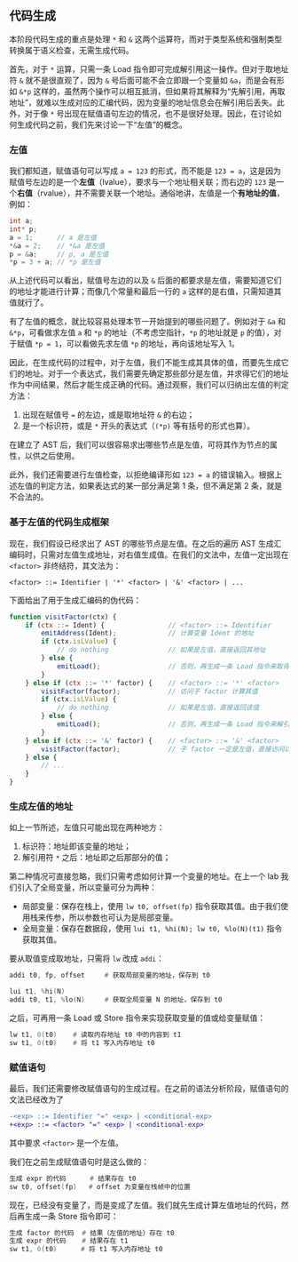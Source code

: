 ## 代码生成

本阶段代码生成的重点是处理 `*` 和 `&` 这两个运算符，而对于类型系统和强制类型转换属于语义检查，无需生成代码。

首先，对于 `*` 运算，只需一条 Load 指令即可完成解引用这一操作。但对于取地址符 `&` 就不是很直观了，因为 `&` 号后面可能不会立即跟一个变量如 `&a`，而是会有形如 `&*p` 这样的，虽然两个操作可以相互抵消，但如果将其解释为“先解引用，再取地址”，就难以生成对应的汇编代码，因为变量的地址信息会在解引用后丢失。此外，对于像 `*` 号出现在赋值语句左边的情况，也不是很好处理。因此，在讨论如何生成代码之前，我们先来讨论一下“左值”的概念。

### 左值

我们都知道，赋值语句可以写成 `a = 123` 的形式，而不能是 `123 = a`，这是因为赋值号左边的是一个**左值**（lvalue），要求与一个地址相关联；而右边的 `123` 是一个**右值**（rvalue），并不需要关联一个地址。通俗地讲，左值是一个**有地址的值**，例如：

```c
int a;
int* p;
a = 1;      // a 是左值
*&a = 2;    // *&a 是左值
p = &a;     // p, a 是左值
*p = 3 + a; // *p 是左值
```

从上述代码可以看出，赋值号左边的以及 `&` 后面的都要求是左值，需要知道它们的地址才能进行计算；而像几个常量和最后一行的 `a` 这样的是右值，只需知道其值就行了。

有了左值的概念，就比较容易处理本节一开始提到的哪些问题了。例如对于 `&a` 和 `&*p`，可看做求左值 `a` 和 `*p` 的地址（不考虑空指针，`*p` 的地址就是 `p` 的值），对于赋值 `*p = 1`，可以看做先求左值 `*p` 的地址，再向该地址写入 1。

因此，在生成代码的过程中，对于左值，我们不能生成其具体的值，而要先生成它们的地址。对于一个表达式，我们需要先确定那些部分是左值，并求得它们的地址作为中间结果，然后才能生成正确的代码。通过观察，我们可以归纳出左值的判定方法：

1. 出现在赋值号 `=` 的左边，或是取地址符 `&` 的右边；
2. 是一个标识符，或是 `*` 开头的表达式（`(*p)` 等有括号的形式也算）。

在建立了 AST 后，我们可以很容易求出哪些节点是左值，可将其作为节点的属性，以供之后使用。

此外，我们还需要进行左值检查，以拒绝编译形如 `123 = a` 的错误输入。根据上述左值的判定方法，如果表达式的某一部分满足第 1 条，但不满足第 2 条，就是不合法的。

### 基于左值的代码生成框架

现在，我们假设已经求出了 AST 的哪些节点是左值。在之后的遍历 AST 生成汇编码时，只需对左值生成地址，对右值生成值。在我们的文法中，左值一定出现在 `<factor>` 非终结符，其文法为：

```
<factor> ::= Identifier | '*' <factor> | '&' <factor> | ...
```

下面给出了用于生成汇编码的伪代码：

```js
function visitFactor(ctx) {
    if (ctx ::= Ident) {                // <factor> ::= Identifier
        emitAddress(Ident);             // 计算变量 Ident 的地址
        if (ctx.isLValue) {
            // do nothing               // 如果是左值，直接返回其地址
        } else {
            emitLoad();                 // 否则，再生成一条 Load 指令来取得变量的值
        }
    } else if (ctx ::= '*' factor) {    // <factor> ::= '*' <factor>
        visitFactor(factor);            // 访问子 factor 计算其值
        if (ctx.isLValue) {
            // do nothing               // 如果是左值，直接返回该值
        } else {
            emitLoad();                 // 否则，再生成一条 Load 指令来解引用
        }
    } else if (ctx ::= '&' factor) {    // <factor> ::= '&' <factor>
        visitFactor(factor);            // 子 factor 一定是左值，直接访问以得到其地址
    } else {
        // ...
    }
}
```

### 生成左值的地址

如上一节所述，左值只可能出现在两种地方：

1. 标识符：地址即该变量的地址；
2. 解引用符 `*` 之后：地址即之后那部分的值；

第二种情况可直接忽略，我们只需考虑如何计算一个变量的地址。在上一个 lab 我们引入了全局变量，所以变量可分为两种：

* 局部变量：保存在栈上，使用 `lw t0, offset(fp)` 指令获取其值。由于我们使用栈来传参，所以参数也可认为是局部变量。
* 全局变量：保存在数据段，使用 `lui t1, %hi(N); lw t0, %lo(N)(t1)` 指令获取其值。

要从取值变成取地址，只需将 `lw` 改成 `addi`：

```asm
addi t0, fp, offset     # 获取局部变量的地址，保存到 t0

lui t1, %hi(N)
addi t0, t1, %lo(N)     # 获取全局变量 N 的地址，保存到 t0
```

之后，可再用一条 Load 或 Store 指令来实现获取变量的值或给变量赋值：

```asm
lw t1, 0(t0)    # 读取内存地址 t0 中的内容到 t1
sw t1, 0(t0)    # 将 t1 写入内存地址 t0
```

### 赋值语句

最后，我们还需要修改赋值语句的生成过程。在之前的语法分析阶段，赋值语句的文法已经改为了

```diff
-<exp> ::= Identifier "=" <exp> | <conditional-exp>
+<exp> ::= <factor> "=" <exp> | <conditional-exp>
```

其中要求 `<factor>` 是一个左值。

我们在之前生成赋值语句时是这么做的：

```asm
生成 expr 的代码      # 结果存在 t0
sw t0, offset(fp)   # offset 为变量在栈帧中的位置
```

现在，已经没有变量了，而是变成了左值。我们就先生成计算左值地址的代码，然后再生成一条 Store 指令即可：

```asm
生成 factor 的代码  # 结果（左值的地址）存在 t0
生成 expr 的代码    # 结果存在 t1
sw t1, 0(t0)      # 将 t1 写入内存地址 t0
```
